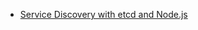 - [Service Discovery with etcd and Node.js](http://lukebond.ghost.io/service-discovery-with-etcd-and-node-js/)
